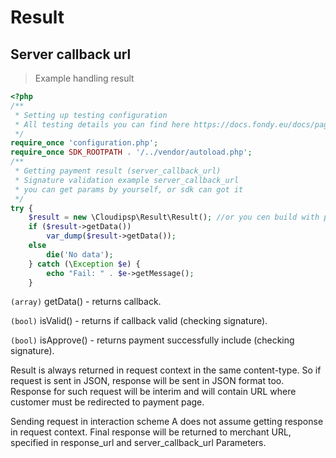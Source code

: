 # Result

## Server callback url

> Example handling result

```php
<?php
/**
 * Setting up testing configuration
 * All testing details you can find here https://docs.fondy.eu/docs/page/2/
 */
require_once 'configuration.php';
require_once SDK_ROOTPATH . '/../vendor/autoload.php';
/**
 * Getting payment result (server_callback_url)
 * Signature validation example server_callback_url
 * you can get params by yourself, or sdk can got it
 */
try {
    $result = new \Cloudipsp\Result\Result(); //or you cen build with post data $result = new \Cloudipsp\Result\Result($_POST);
    if ($result->getData())
        var_dump($result->getData());
    else
        die('No data');
    } catch (\Exception $e) {
        echo "Fail: " . $e->getMessage();
    }
```
```(array)``` <span class="green">getData()</span> - returns callback.

```(bool)``` <span class="green">isValid()</span> - returns if callback valid (checking signature).

```(bool)``` <span class="green">isApprove()</span> - returns payment successfully include (checking signature).

Result is always returned in request context in the same content-type. So if request is sent in JSON, response will be sent in JSON format too. Response for such request will be interim and will contain URL where customer must be redirected to payment page.

Sending request in interaction scheme A does not assume getting response in request context. Final response will be returned to merchant URL, specified in response_url and server_callback_url Parameters.
